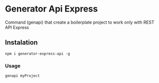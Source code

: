 # Generator Api Express
Command (genapi) that create a boilerplate project to work only with REST API Express

## Instalation
`npm i generator-express-api -g`

### Usage
`genapi myProject`
